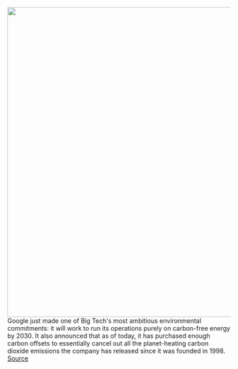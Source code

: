 <img src='https://cdn.vox-cdn.com/thumbor/CgwefrWU1lLokfN6pMxFmFzxJ1s=/0x0:4968x3384/1200x800/filters:focal(2087x1295:2881x2089)/cdn.vox-cdn.com/uploads/chorus_image/image/67403236/1147600063.jpg.0.jpg' width='700px' /><br/>
Google just made one of Big Tech's most ambitious environmental commitments: it will work to run its operations purely on carbon-free energy by 2030. It also announced that as of today, it has purchased enough carbon offsets to essentially cancel out all the planet-heating carbon dioxide emissions the company has released since it was founded in 1998.
<a href='https://www.theverge.com/2020/9/14/21436228/google-climate-change-pledge-2030-renewable-energy'> Source <a/>